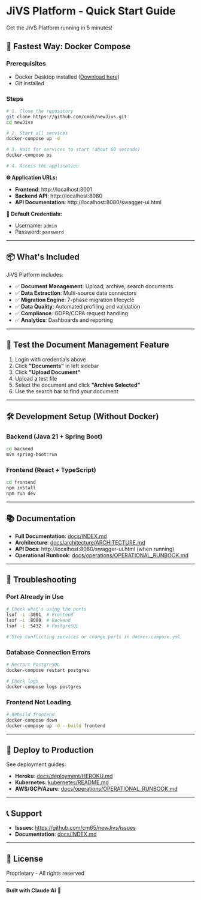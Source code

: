 # JiVS Platform - Quick Start Guide

Get the JiVS Platform running in 5 minutes!

## 🚀 Fastest Way: Docker Compose

### Prerequisites
- Docker Desktop installed ([Download here](https://www.docker.com/products/docker-desktop))
- Git installed

### Steps

```bash
# 1. Clone the repository
git clone https://github.com/cm65/newJivs.git
cd newJivs

# 2. Start all services
docker-compose up -d

# 3. Wait for services to start (about 60 seconds)
docker-compose ps

# 4. Access the application
```

**🌐 Application URLs:**
- **Frontend**: http://localhost:3001
- **Backend API**: http://localhost:8080
- **API Documentation**: http://localhost:8080/swagger-ui.html

**🔑 Default Credentials:**
- Username: `admin`
- Password: `password`

---

## 📦 What's Included

JiVS Platform includes:
- ✅ **Document Management**: Upload, archive, search documents
- ✅ **Data Extraction**: Multi-source data connectors
- ✅ **Migration Engine**: 7-phase migration lifecycle
- ✅ **Data Quality**: Automated profiling and validation
- ✅ **Compliance**: GDPR/CCPA request handling
- ✅ **Analytics**: Dashboards and reporting

---

## 🧪 Test the Document Management Feature

1. Login with credentials above
2. Click **"Documents"** in left sidebar
3. Click **"Upload Document"**
4. Upload a test file
5. Select the document and click **"Archive Selected"**
6. Use the search bar to find your document

---

## 🛠️ Development Setup (Without Docker)

### Backend (Java 21 + Spring Boot)
```bash
cd backend
mvn spring-boot:run
```

### Frontend (React + TypeScript)
```bash
cd frontend
npm install
npm run dev
```

---

## 📚 Documentation

- **Full Documentation**: [docs/INDEX.md](docs/INDEX.md)
- **Architecture**: [docs/architecture/ARCHITECTURE.md](docs/architecture/ARCHITECTURE.md)
- **API Docs**: http://localhost:8080/swagger-ui.html (when running)
- **Operational Runbook**: [docs/operations/OPERATIONAL_RUNBOOK.md](docs/operations/OPERATIONAL_RUNBOOK.md)

---

## 🐛 Troubleshooting

### Port Already in Use
```bash
# Check what's using the ports
lsof -i :3001  # Frontend
lsof -i :8080  # Backend
lsof -i :5432  # PostgreSQL

# Stop conflicting services or change ports in docker-compose.yml
```

### Database Connection Errors
```bash
# Restart PostgreSQL
docker-compose restart postgres

# Check logs
docker-compose logs postgres
```

### Frontend Not Loading
```bash
# Rebuild frontend
docker-compose down
docker-compose up -d --build frontend
```

---

## 🚀 Deploy to Production

See deployment guides:
- **Heroku**: [docs/deployment/HEROKU.md](docs/deployment/HEROKU.md)
- **Kubernetes**: [kubernetes/README.md](kubernetes/README.md)
- **AWS/GCP/Azure**: [docs/operations/OPERATIONAL_RUNBOOK.md](docs/operations/OPERATIONAL_RUNBOOK.md)

---

## 📞 Support

- **Issues**: https://github.com/cm65/newJivs/issues
- **Documentation**: [docs/INDEX.md](docs/INDEX.md)

---

## 📄 License

Proprietary - All rights reserved

---

**Built with Claude AI** 🤖
